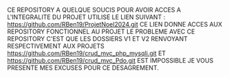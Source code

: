   CE REPOSITORY A QUELQUE SOUCIS POUR AVOIR ACCES A L'INTEGRALITE DU PROJET UTILISE LE LIEN SUIVANT : https://github.com/RBen19/ProjetNoel2024.git 
  CE LIEN DONNE ACCES AUX REPOSITORY FONCTIONNEL AU PROJET 
  LE PROBLEME AVEC CE REPOSITORY C'EST QUE LES DOSSIERS V1 ET V2 RENVOYANT RESPECTIVEMENT AUX PROJETS https://github.com/RBen19/crud_mvc_php_mysqli.git ET https://github.com/RBen19/crud_mvc_Pdo.git EST IMPOSSIBLE
  JE VOUS PRESENTE MES EXCUSES POUR CE DESAGREMENT.
  
